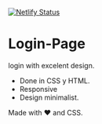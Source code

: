 [![Netlify Status](https://api.netlify.com/api/v1/badges/757fdd75-ca52-4926-a191-13cc52b458d3/deploy-status)](https://app.netlify.com/sites/easy-body-calc/deploys)  

# Login-Page
login with excelent design.

- Done in CSS y HTML.
- Responsive
- Design minimalist.

Made with ❤️ and CSS.

